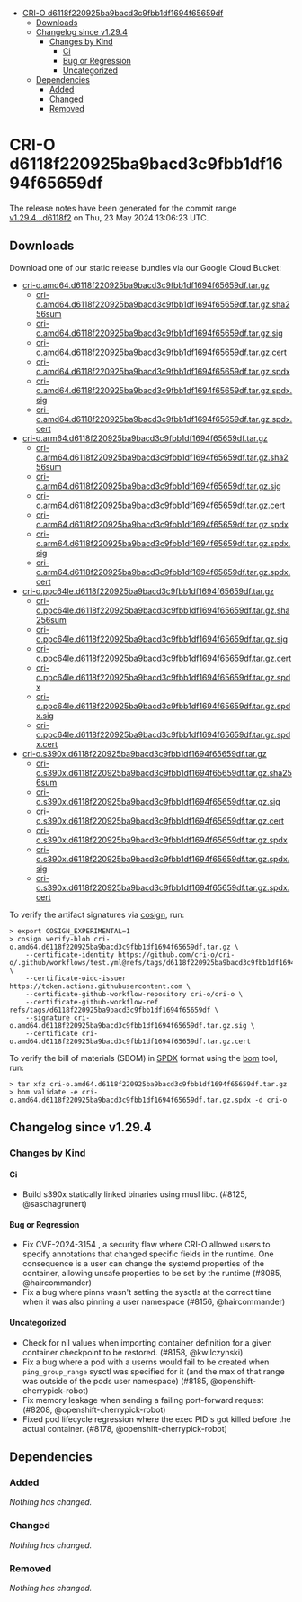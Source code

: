 - [CRI-O d6118f220925ba9bacd3c9fbb1df1694f65659df](#cri-o-d6118f220925ba9bacd3c9fbb1df1694f65659df)
  - [Downloads](#downloads)
  - [Changelog since v1.29.4](#changelog-since-v1294)
    - [Changes by Kind](#changes-by-kind)
      - [Ci](#ci)
      - [Bug or Regression](#bug-or-regression)
      - [Uncategorized](#uncategorized)
  - [Dependencies](#dependencies)
    - [Added](#added)
    - [Changed](#changed)
    - [Removed](#removed)

# CRI-O d6118f220925ba9bacd3c9fbb1df1694f65659df

The release notes have been generated for the commit range
[v1.29.4...d6118f2](https://github.com/cri-o/cri-o/compare/v1.29.4...d6118f220925ba9bacd3c9fbb1df1694f65659df) on Thu, 23 May 2024 13:06:23 UTC.

## Downloads

Download one of our static release bundles via our Google Cloud Bucket:

- [cri-o.amd64.d6118f220925ba9bacd3c9fbb1df1694f65659df.tar.gz](https://storage.googleapis.com/cri-o/artifacts/cri-o.amd64.d6118f220925ba9bacd3c9fbb1df1694f65659df.tar.gz)
  - [cri-o.amd64.d6118f220925ba9bacd3c9fbb1df1694f65659df.tar.gz.sha256sum](https://storage.googleapis.com/cri-o/artifacts/cri-o.amd64.d6118f220925ba9bacd3c9fbb1df1694f65659df.tar.gz.sha256sum)
  - [cri-o.amd64.d6118f220925ba9bacd3c9fbb1df1694f65659df.tar.gz.sig](https://storage.googleapis.com/cri-o/artifacts/cri-o.amd64.d6118f220925ba9bacd3c9fbb1df1694f65659df.tar.gz.sig)
  - [cri-o.amd64.d6118f220925ba9bacd3c9fbb1df1694f65659df.tar.gz.cert](https://storage.googleapis.com/cri-o/artifacts/cri-o.amd64.d6118f220925ba9bacd3c9fbb1df1694f65659df.tar.gz.cert)
  - [cri-o.amd64.d6118f220925ba9bacd3c9fbb1df1694f65659df.tar.gz.spdx](https://storage.googleapis.com/cri-o/artifacts/cri-o.amd64.d6118f220925ba9bacd3c9fbb1df1694f65659df.tar.gz.spdx)
  - [cri-o.amd64.d6118f220925ba9bacd3c9fbb1df1694f65659df.tar.gz.spdx.sig](https://storage.googleapis.com/cri-o/artifacts/cri-o.amd64.d6118f220925ba9bacd3c9fbb1df1694f65659df.tar.gz.spdx.sig)
  - [cri-o.amd64.d6118f220925ba9bacd3c9fbb1df1694f65659df.tar.gz.spdx.cert](https://storage.googleapis.com/cri-o/artifacts/cri-o.amd64.d6118f220925ba9bacd3c9fbb1df1694f65659df.tar.gz.spdx.cert)
- [cri-o.arm64.d6118f220925ba9bacd3c9fbb1df1694f65659df.tar.gz](https://storage.googleapis.com/cri-o/artifacts/cri-o.arm64.d6118f220925ba9bacd3c9fbb1df1694f65659df.tar.gz)
  - [cri-o.arm64.d6118f220925ba9bacd3c9fbb1df1694f65659df.tar.gz.sha256sum](https://storage.googleapis.com/cri-o/artifacts/cri-o.arm64.d6118f220925ba9bacd3c9fbb1df1694f65659df.tar.gz.sha256sum)
  - [cri-o.arm64.d6118f220925ba9bacd3c9fbb1df1694f65659df.tar.gz.sig](https://storage.googleapis.com/cri-o/artifacts/cri-o.arm64.d6118f220925ba9bacd3c9fbb1df1694f65659df.tar.gz.sig)
  - [cri-o.arm64.d6118f220925ba9bacd3c9fbb1df1694f65659df.tar.gz.cert](https://storage.googleapis.com/cri-o/artifacts/cri-o.arm64.d6118f220925ba9bacd3c9fbb1df1694f65659df.tar.gz.cert)
  - [cri-o.arm64.d6118f220925ba9bacd3c9fbb1df1694f65659df.tar.gz.spdx](https://storage.googleapis.com/cri-o/artifacts/cri-o.arm64.d6118f220925ba9bacd3c9fbb1df1694f65659df.tar.gz.spdx)
  - [cri-o.arm64.d6118f220925ba9bacd3c9fbb1df1694f65659df.tar.gz.spdx.sig](https://storage.googleapis.com/cri-o/artifacts/cri-o.arm64.d6118f220925ba9bacd3c9fbb1df1694f65659df.tar.gz.spdx.sig)
  - [cri-o.arm64.d6118f220925ba9bacd3c9fbb1df1694f65659df.tar.gz.spdx.cert](https://storage.googleapis.com/cri-o/artifacts/cri-o.arm64.d6118f220925ba9bacd3c9fbb1df1694f65659df.tar.gz.spdx.cert)
- [cri-o.ppc64le.d6118f220925ba9bacd3c9fbb1df1694f65659df.tar.gz](https://storage.googleapis.com/cri-o/artifacts/cri-o.ppc64le.d6118f220925ba9bacd3c9fbb1df1694f65659df.tar.gz)
  - [cri-o.ppc64le.d6118f220925ba9bacd3c9fbb1df1694f65659df.tar.gz.sha256sum](https://storage.googleapis.com/cri-o/artifacts/cri-o.ppc64le.d6118f220925ba9bacd3c9fbb1df1694f65659df.tar.gz.sha256sum)
  - [cri-o.ppc64le.d6118f220925ba9bacd3c9fbb1df1694f65659df.tar.gz.sig](https://storage.googleapis.com/cri-o/artifacts/cri-o.ppc64le.d6118f220925ba9bacd3c9fbb1df1694f65659df.tar.gz.sig)
  - [cri-o.ppc64le.d6118f220925ba9bacd3c9fbb1df1694f65659df.tar.gz.cert](https://storage.googleapis.com/cri-o/artifacts/cri-o.ppc64le.d6118f220925ba9bacd3c9fbb1df1694f65659df.tar.gz.cert)
  - [cri-o.ppc64le.d6118f220925ba9bacd3c9fbb1df1694f65659df.tar.gz.spdx](https://storage.googleapis.com/cri-o/artifacts/cri-o.ppc64le.d6118f220925ba9bacd3c9fbb1df1694f65659df.tar.gz.spdx)
  - [cri-o.ppc64le.d6118f220925ba9bacd3c9fbb1df1694f65659df.tar.gz.spdx.sig](https://storage.googleapis.com/cri-o/artifacts/cri-o.ppc64le.d6118f220925ba9bacd3c9fbb1df1694f65659df.tar.gz.spdx.sig)
  - [cri-o.ppc64le.d6118f220925ba9bacd3c9fbb1df1694f65659df.tar.gz.spdx.cert](https://storage.googleapis.com/cri-o/artifacts/cri-o.ppc64le.d6118f220925ba9bacd3c9fbb1df1694f65659df.tar.gz.spdx.cert)
- [cri-o.s390x.d6118f220925ba9bacd3c9fbb1df1694f65659df.tar.gz](https://storage.googleapis.com/cri-o/artifacts/cri-o.s390x.d6118f220925ba9bacd3c9fbb1df1694f65659df.tar.gz)
  - [cri-o.s390x.d6118f220925ba9bacd3c9fbb1df1694f65659df.tar.gz.sha256sum](https://storage.googleapis.com/cri-o/artifacts/cri-o.s390x.d6118f220925ba9bacd3c9fbb1df1694f65659df.tar.gz.sha256sum)
  - [cri-o.s390x.d6118f220925ba9bacd3c9fbb1df1694f65659df.tar.gz.sig](https://storage.googleapis.com/cri-o/artifacts/cri-o.s390x.d6118f220925ba9bacd3c9fbb1df1694f65659df.tar.gz.sig)
  - [cri-o.s390x.d6118f220925ba9bacd3c9fbb1df1694f65659df.tar.gz.cert](https://storage.googleapis.com/cri-o/artifacts/cri-o.s390x.d6118f220925ba9bacd3c9fbb1df1694f65659df.tar.gz.cert)
  - [cri-o.s390x.d6118f220925ba9bacd3c9fbb1df1694f65659df.tar.gz.spdx](https://storage.googleapis.com/cri-o/artifacts/cri-o.s390x.d6118f220925ba9bacd3c9fbb1df1694f65659df.tar.gz.spdx)
  - [cri-o.s390x.d6118f220925ba9bacd3c9fbb1df1694f65659df.tar.gz.spdx.sig](https://storage.googleapis.com/cri-o/artifacts/cri-o.s390x.d6118f220925ba9bacd3c9fbb1df1694f65659df.tar.gz.spdx.sig)
  - [cri-o.s390x.d6118f220925ba9bacd3c9fbb1df1694f65659df.tar.gz.spdx.cert](https://storage.googleapis.com/cri-o/artifacts/cri-o.s390x.d6118f220925ba9bacd3c9fbb1df1694f65659df.tar.gz.spdx.cert)

To verify the artifact signatures via [cosign](https://github.com/sigstore/cosign), run:

```console
> export COSIGN_EXPERIMENTAL=1
> cosign verify-blob cri-o.amd64.d6118f220925ba9bacd3c9fbb1df1694f65659df.tar.gz \
    --certificate-identity https://github.com/cri-o/cri-o/.github/workflows/test.yml@refs/tags/d6118f220925ba9bacd3c9fbb1df1694f65659df \
    --certificate-oidc-issuer https://token.actions.githubusercontent.com \
    --certificate-github-workflow-repository cri-o/cri-o \
    --certificate-github-workflow-ref refs/tags/d6118f220925ba9bacd3c9fbb1df1694f65659df \
    --signature cri-o.amd64.d6118f220925ba9bacd3c9fbb1df1694f65659df.tar.gz.sig \
    --certificate cri-o.amd64.d6118f220925ba9bacd3c9fbb1df1694f65659df.tar.gz.cert
```

To verify the bill of materials (SBOM) in [SPDX](https://spdx.org) format using the [bom](https://sigs.k8s.io/bom) tool, run:

```console
> tar xfz cri-o.amd64.d6118f220925ba9bacd3c9fbb1df1694f65659df.tar.gz
> bom validate -e cri-o.amd64.d6118f220925ba9bacd3c9fbb1df1694f65659df.tar.gz.spdx -d cri-o
```

## Changelog since v1.29.4

### Changes by Kind

#### Ci
 - Build s390x statically linked binaries using musl libc. (#8125, @saschagrunert)

#### Bug or Regression
 - Fix CVE-2024-3154 , a security flaw where CRI-O allowed users to specify annotations that changed specific fields in the runtime. One consequence is a user can change the systemd properties of the container, allowing unsafe properties to be set by the runtime (#8085, @haircommander)
 - Fix a bug where pinns wasn't setting the sysctls at the correct time when it was also pinning a user namespace (#8156, @haircommander)

#### Uncategorized
 - Check for nil values when importing container definition for a given container checkpoint to be restored. (#8158, @kwilczynski)
 - Fix a bug where a pod with a userns would fail to be created when `ping_group_range` sysctl was specified for it (and the max of that range was outside of the pods user namespace) (#8185, @openshift-cherrypick-robot)
 - Fix memory leakage when sending a failing port-forward request (#8208, @openshift-cherrypick-robot)
 - Fixed pod lifecycle regression where the exec PID's got killed before the actual container. (#8178, @openshift-cherrypick-robot)

## Dependencies

### Added
_Nothing has changed._

### Changed
_Nothing has changed._

### Removed
_Nothing has changed._

